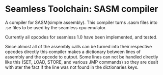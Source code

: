 # Seamless Toolchain: SASM compiler

A compiler for SASM(simple assembly). This compiler turns .sasm files into .se files to be used by the seamless cpu emulator.

Currently all opcodes for seamless 1.0 have been implemented, and tested.

Since almost all of the assembly calls can be turned into their respective opcodes directly this compiler makes a dictionary between lines of assembly and the opcode to output. Some lines can not be handled directly like this (SET, LOAD, STORE, and various JMP commands) so they are dealt with ater the fact if the line was not found in the dictionaries keys.
